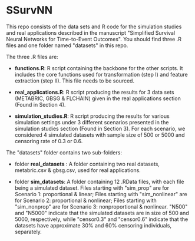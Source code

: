 # SSurvNN

This repo consists of the data sets and R code for the simulation studies and real applications described in the manuscript "Simplified Survival Neural Networks for Time-to-Event Outcomes". You should find three .R files and one folder named "datasets" in this repo. 

The three .R files are:

- **functions.R**: R script containing the backbone for the other scripts. It includes the core functions used for transformation (step I) and feature extraction (step II). This file needs to be sourced.

- **real_applications.R**: R script producing the results for 3 data sets (METABRIC, GBSG & FLCHAIN) given in the real applications section (Found in Section 4).

- **simulation_studies.R**: R script producing the results for various simulation settings under 3 different scenarios presented in the simulation studies section (Found in Section 3). For each scenario, we considered 4 simulated datasets with sample size of 500 or 5000 and censoring rate of 0.3 or 0.6.

The "datasets" folder contains two sub-folders:

- folder **real_datasets** : A folder containing two real datasets, metabric.csv & gbsg.csv, used for real applications.

- folder **sim_datasets**: A folder containing 12 .RData files, with each file being a simulated dataset. Files starting with "sim_prop" are for Scenario 1: proportional & linear; Files starting with "sim_nonlinear" are for Scenario 2: proportional & nonlinear; Files starting with "sim_nonprop" are for Scenario 3: nonproportional & nonlinear. "N500" and "N5000" indicate that the simulated datasets are in size of 500 and 5000, respectively, while "censor0.3" and "censor0.6" indicate that the datasets have approximate 30% and 60% censoring individuals, separately.
